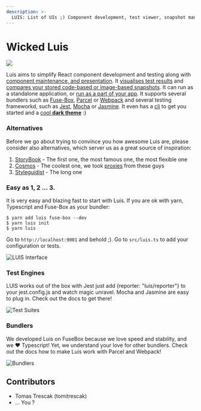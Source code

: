 ```yaml
---
description: >-
  LUIS: List of UIs ;) Component development, test viewer, snapshot management
---
```


# Wicked Luis

![](https://user-images.githubusercontent.com/2682705/31411885-c22597e4-ae5e-11e7-8ea0-fa93b62596fd.png)

Luis aims to simplify React component development and testing along with [component maintenance, and presentation](./luis/catalogue.md). It [visualises test results](./luis/test.md) and [compares your stored code-based or image-based snapshots](./luis/snapshots.md). It can run as a standalone application, or [ run as a part of your app](./luis/route.md). It supports several bundlers such as [Fuse-Box](./luis/fuse-box.md), [Parcel](./luis/parcel.md) or [Webpack](./luis/webpack.md) and several testing frameworkd, such as [Jest](./luis/jest.md), [Mocha](./luis/mocha.md) or [Jasmine](./luis/jasmine.md). It even has a [cli](./luis/cli) to get you started and a [cool **dark theme**](./luis/options.md) :)

### Alternatives

Before we go about trying to convince you how awesome Luis are, please consider also alternatives, which server us as a great source of inspiration:

1. [StoryBook](https://github.com/storybooks/storybook) - The first one, the most famous one, the most flexible one
2. [Cosmos](https://github.com/react-cosmos/react-cosmos) - The coolest one, we took [proxies](proxies.md) from these guys
3. [Styleguidist](https://github.com/styleguidist/react-styleguidist) - The long one

### Easy as 1, 2 ... 3.

It is very easy and blazing fast to start with Luis. If you are ok with yarn, Typescript and Fuse-Box as your bundler:

```
$ yarn add luis fuse-box --dev
$ yarn luis init
$ yarn luis
```

Go to `http://localhost:9001` and behold ;). Go to `src/luis.ts` to add your configuration or tests.

![LUIS Interface](https://user-images.githubusercontent.com/2682705/31411377-29cb8298-ae5d-11e7-9817-6b1368af5954.gif)

### Test Engines

LUIS works out of the box with Jest just add {reporter: "luis/reporter"} to your jest.config.js and watch magic unravel. Mocha and Jasmine are easy to plug in. Check out the docs to get there!

![Test Suites](https://user-images.githubusercontent.com/2682705/53707895-08c1c580-3e85-11e9-8795-9653f7042191.png)

### Bundlers

We developed Luis on FuseBox because we love speed and stability, and we ❤️ Typescript! Yet, we understand your love for other bundlers. Check out the docs how to make Luis work with Parcel and Webpack!

![Bundlers](https://user-images.githubusercontent.com/2682705/53707898-0c554c80-3e85-11e9-800e-67d9fa33a584.png)

## Contributors

- Tomas Trescak (tomitrescak)
- ... You ?

